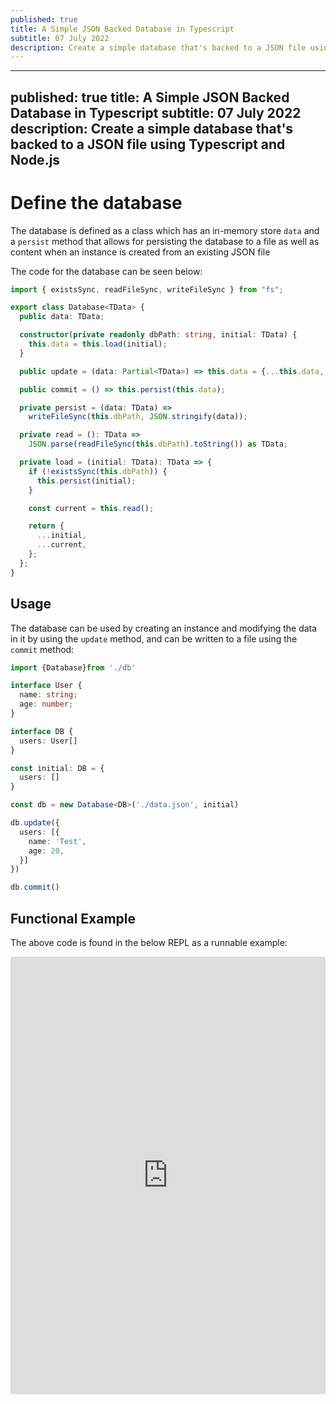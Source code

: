 ```yaml
---
published: true
title: A Simple JSON Backed Database in Typescript
subtitle: 07 July 2022
description: Create a simple database that's backed to a JSON file using Typescript and Node.js
---
```


---
published: true
title: A Simple JSON Backed Database in Typescript
subtitle: 07 July 2022
description: Create a simple database that's backed to a JSON file using Typescript and Node.js
---

# Define the database

The database is defined as a class which has an in-memory store `data` and a `persist` method that allows for persisting the database to a file as well as  content when an instance is created from an existing JSON file

The code for the database can be seen below:

```ts
import { existsSync, readFileSync, writeFileSync } from "fs";

export class Database<TData> {
  public data: TData;

  constructor(private readonly dbPath: string, initial: TData) {
    this.data = this.load(initial);
  }

  public update = (data: Partial<TData>) => this.data = {...this.data, ...data}

  public commit = () => this.persist(this.data);

  private persist = (data: TData) =>
    writeFileSync(this.dbPath, JSON.stringify(data));

  private read = (): TData =>
    JSON.parse(readFileSync(this.dbPath).toString()) as TData;

  private load = (initial: TData): TData => {
    if (!existsSync(this.dbPath)) {
      this.persist(initial);
    }

    const current = this.read();

    return {
      ...initial,
      ...current,
    };
  };
}
```

## Usage

The database can be used by creating an instance and modifying the data in it by using the `update` method, and can be written to a file using the `commit` method:

```ts
import {Database}from './db'

interface User {
  name: string;
  age: number;
}

interface DB {
  users: User[]
}

const initial: DB = {
  users: []
}

const db = new Database<DB>('./data.json', initial)

db.update({
  users: [{
    name: 'Test',
    age: 20,
  }]
})

db.commit()
```

## Functional Example

The above code is found in the below REPL as a runnable example:

<iframe height="700px" width="100%" src="https://replit.com/@nabeelvalley/SimpleJSONDB?lite=true" scrolling="no" frameborder="no" allowtransparency="true" allowfullscreen="true" sandbox="allow-forms allow-pointer-lock allow-popups allow-same-origin allow-scripts allow-modals"></iframe>